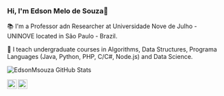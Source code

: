 ### Hi, I'm Edson Melo de Souza👋

📚 I'm a Professor adn Researcher at Universidade Nove de Julho - UNINOVE located in São Paulo - Brazil.

📝 I teach undergraduate courses in Algorithms, Data Structures, Programa Languages (Java, Python, PHP, C/C#, Node.js) and Data Science.

![EdsonMsouza GitHub Stats](https://github-readme-stats.vercel.app/api?username=EdsonMSouza&show_icons=true)

<a target="_blank" href="https://www.linkedin.com/in/souzaem/">
  <img align="left" alt="LinkdeIN" width="22px" src="https://cdn.jsdelivr.net/npm/simple-icons@v3/icons/linkedin.svg" />
</a>
<a target="_blank" href="https://www.instagram.com/ary.clenio/">
  <img align="left" alt="Instagram" width="22px" src="https://cdn.jsdelivr.net/npm/simple-icons@v3/icons/instagram.svg" />
</a>
